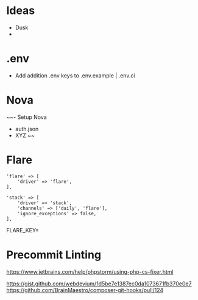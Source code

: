 # Ideas

- Dusk
-

# .env

- Add addition .env keys to .env.example | .env.ci

# Nova

~~- Setup Nova
- auth.json
- XYZ ~~

# Flare

```
'flare' => [
    'driver' => 'flare',
],

'stack' => [
    'driver' => 'stack',
    'channels' => ['daily', 'flare'],
    'ignore_exceptions' => false,
],
```

FLARE_KEY=

# Precommit Linting

https://www.jetbrains.com/help/phpstorm/using-php-cs-fixer.html

https://gist.github.com/webdevium/1d5be7e1387ec0da1073671fb370e0e7
https://github.com/BrainMaestro/composer-git-hooks/pull/124